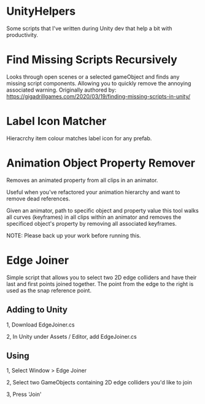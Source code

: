 
# UnityHelpers
Some scripts that I've written during Unity dev that help a bit with productivity.

# Find Missing Scripts Recursively

Looks through open scenes or a selected gameObject and finds any missing script components. Allowing you to quickly remove the annoying associated warning.
Originally authored by: https://gigadrillgames.com/2020/03/19/finding-missing-scripts-in-unity/

# Label Icon Matcher

Hieracrchy item colour matches label icon for any prefab. 

# Animation Object Property Remover

Removes an animated property from all clips in an animator.

Useful when you've refactored your animation hierarchy and want to remove dead references.

Given an animator, path to specific object and property value this tool walks all curves (keyframes) in all clips within an animator and removes the specificed object's property by removing all associated keyframes.

NOTE: Please back up your work before running this.

# Edge Joiner

Simple script that allows you to select two 2D edge colliders and have their last and first points joined together. The point from the edge to the right is used as the snap reference point.

## Adding to Unity

1, Download EdgeJoiner.cs 

2, In Unity under Assets / Editor, add EdgeJoiner.cs

## Using

1, Select Window > Edge Joiner

2, Select two GameObjects containing 2D edge colliders you'd like to join

3, Press 'Join'


